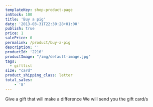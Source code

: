 ```yaml
---
templateKey: shop-product-page
inStock: 100
title: 'Buy a pig'
date: '2013-03-31T22:30:28+01:00'
publish: true
price: 1
salePrice: 0
permalink: /product/buy-a-pig
description: ''
productId: '2216'
productImage: "/img/default-image.jpg"
tags:
  - giftlist
size: "card"
product_shipping_class: letter
total_sales:
    - '8'
---
```

Give a gift that will make a difference We will send you the gift card/s